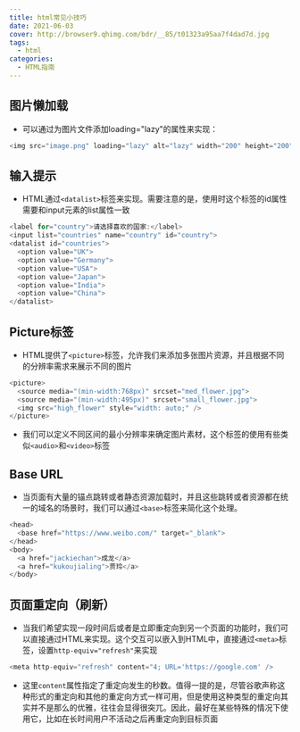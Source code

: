 ```yaml
---
title: html常见小技巧
date: 2021-06-03
cover: http://browser9.qhimg.com/bdr/__85/t01323a95aa7f4dad7d.jpg
tags:
  - html
categories:
  - HTML指南
---
```


## 图片懒加载
+ 可以通过为图片文件添加loading="lazy"的属性来实现：


```javascript
<img src="image.png" loading="lazy" alt="lazy" width="200" height="200" />
```



## 输入提示

+ HTML通过`<datalist>`标签来实现。需要注意的是，使用时这个标签的id属性需要和input元素的list属性一致

```javascript
<label for="country">请选择喜欢的国家:</label>
<input list="countries" name="country" id="country">
<datalist id="countries">
  <option value="UK">
  <option value="Germany">
  <option value="USA">
  <option value="Japan">
  <option value="India">
  <option value="China">
</datalist>
```

## Picture标签

+ HTML提供了`<picture>`标签，允许我们来添加多张图片资源，并且根据不同的分辨率需求来展示不同的图片

```javascript
<picture>
  <source media="(min-width:768px)" srcset="med_flower.jpg">
  <source media="(min-width:495px)" srcset="small_flower.jpg">
  <img src="high_flower" style="width: auto;" />
</picture>
```

+ 我们可以定义不同区间的最小分辨率来确定图片素材，这个标签的使用有些类似`<audio>`和`<video>`标签

## Base URL

+ 当页面有大量的锚点跳转或者静态资源加载时，并且这些跳转或者资源都在统一的域名的场景时，我们可以通过`<base>`标签来简化这个处理。

```javascript
<head>
  <base href="https://www.weibo.com/" target="_blank">  
</head>
<body>
  <a href="jackiechan">成龙</a>
  <a href="kukoujialing">贾玲</a>
</body>
```

## 页面重定向（刷新）

+ 当我们希望实现一段时间后或者是立即重定向到另一个页面的功能时，我们可以直接通过HTML来实现。这个交互可以嵌入到HTML中，直接通过`<meta>`标签，设置`http-equiv="refresh"`来实现

```javascript
<meta http-equiv="refresh" content="4; URL='https://google.com' />
```

+ 这里`content`属性指定了重定向发生的秒数。值得一提的是，尽管谷歌声称这种形式的重定向和其他的重定向方式一样可用，但是使用这种类型的重定向其实并不是那么的优雅，往往会显得很突兀。因此，最好在某些特殊的情况下使用它，比如在长时间用户不活动之后再重定向到目标页面